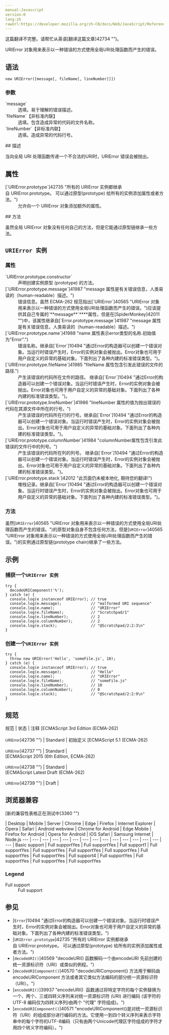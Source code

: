 ```yaml
---
manual:Javascript
version:0
lang:zh
rawUrl:https://developer.mozilla.org/zh-CN/docs/Web/JavaScript/Reference/Global_Objects/URIError
---
```




这篇翻译不完整。请帮忙从英语[翻译这篇文章]42734 "")。






URIError 对象用来表示以一种错误的方式使用全局URI处理函数而产生的错误。


## 语法<a name="语法"></a>

```
new URIError([message[, fileName[, lineNumber]]])
```

### 参数<a name="参数"></a>
<dl><dt id=''>`message`</dt><dd>选填。易于理解的错误描述。</dd><dt id=''>`fileName`【非标准内联】</dt><dd>选填。包含造成异常的代码的文件名称。</dd><dt id=''>`lineNumber`【非标准内联】</dt><dd>选填。造成异常的代码行号。</dd></dl>
## 描述<a name="描述"></a>


当向全局 URI 处理函数传递一个不合法的URI时，URIError 错误会被抛出。


## 属性<a name="属性"></a>
<dl><dt id=''>[`URIError.prototype`]42735 "所有的 URIError 实例都继承自 URIError.prototype。 可以通过原型(prototype) 给所有的实例添加属性或者方法。")</dt><dd>允许向一个 URIError 对象添加额外的属性。</dd></dl>
## 方法<a name="方法"></a>


虽然全局 URIError 对象没有任何自己的方法，但是它能通过原型链继承一些方法。


## `URIError 实例`<a name="URIError_实例"></a>

### 属性<a name="属性_2"></a>
<dl><dt id=''>`URIError.prototype.constructor`</dt><dd>声明创建实例原型 (prototype) 的方法。</dd><dt id=''>[`URIError.prototype.message`]41987 "message 属性是有关错误信息，人类易读的（human-readable）描述。")</dt><dd>错误信息。虽然 ECMA-262 规范指出[`URIError`]40565 "URIError 对象用来表示以一种错误的方式使用全局URI处理函数而产生的错误。")应该提供其自己专属的`**message**`****属性，但是在[SpiderMonkey]42011 "")中，该属性继承自[`Error.prototype.message`]41987 "message 属性是有关错误信息，人类易读的（human-readable）描述。")</dd><dt id=''>[`URIError.prototype.name`]41988 "name 属性表示error类型的名称.初始值为"Error".")</dt><dd>错误名称。继承自[`Error`]10494 "通过Error的构造器可以创建一个错误对象。当运行时错误产生时，Error的实例对象会被抛出。Error对象也可用于用户自定义的异常的基础对象。下面列出了各种内建的标准错误类型。")。</dd><dt id=''>[`URIError.prototype.fileName`]41985 "fileName 属性包含引发此错误的文件的路径.")</dt><dd>产生该错误的代码所在文件的路径。 继承自[`Error`]10494 "通过Error的构造器可以创建一个错误对象。当运行时错误产生时，Error的实例对象会被抛出。Error对象也可用于用户自定义的异常的基础对象。下面列出了各种内建的标准错误类型。")。</dd><dt id=''>[`URIError.prototype.lineNumber`]41986 "lineNumber 属性的值为抛出错误的代码在其源文件中所在的行号。")</dt><dd>产生该错误的代码所在行的行号。继承自[`Error`]10494 "通过Error的构造器可以创建一个错误对象。当运行时错误产生时，Error的实例对象会被抛出。Error对象也可用于用户自定义的异常的基础对象。下面列出了各种内建的标准错误类型。")。</dd><dt id=''>[`URIError.prototype.columnNumber`]41984 "columnNumber属性包含引发此错误的文件行中的列号。")</dt><dd>产生该错误的代码所在列的列号。 继承自[`Error`]10494 "通过Error的构造器可以创建一个错误对象。当运行时错误产生时，Error的实例对象会被抛出。Error对象也可用于用户自定义的异常的基础对象。下面列出了各种内建的标准错误类型。")。</dd><dt id=''>[`URIError.prototype.stack`]42012 "此页面仍未被本地化, 期待您的翻译!")</dt><dd>堆栈记录。继承自[`Error`]10494 "通过Error的构造器可以创建一个错误对象。当运行时错误产生时，Error的实例对象会被抛出。Error对象也可用于用户自定义的异常的基础对象。下面列出了各种内建的标准错误类型。")。</dd></dl>

### 方法<a name="方法_2"></a>


虽然[`URIError`]40565 "URIError 对象用来表示以一种错误的方式使用全局URI处理函数而产生的错误。")的原型对象自身不包含任何方法，但是[`URIError`]40565 "URIError 对象用来表示以一种错误的方式使用全局URI处理函数而产生的错误。")的实例通过原型链(prototype chain)继承了一些方法。



## 示例<a name="示例"></a>

### 捕获一个`URIError 实例`<a name="捕获一个_URIError_实例"></a>

```
try {
  decodeURIComponent('%');
} catch (e) {
  console.log(e instanceof URIError); // true
  console.log(e.message);             // "malformed URI sequence"
  console.log(e.name);                // "URIError"
  console.log(e.fileName);            // "Scratchpad/1"
  console.log(e.lineNumber);          // 2
  console.log(e.columnNumber);        // 2
  console.log(e.stack);               // "@Scratchpad/2:2:3\n"
}
```

### 创建一个`URIError 实例`<a name="创建一个_URIError_实例"></a>

```
try {
  throw new URIError('Hello', 'someFile.js', 10);
} catch (e) {
  console.log(e instanceof URIError); // true
  console.log(e.message);             // "Hello"
  console.log(e.name);                // "URIError"
  console.log(e.fileName);            // "someFile.js"
  console.log(e.lineNumber);          // 10
  console.log(e.columnNumber);        // 0
  console.log(e.stack);               // "@Scratchpad/2:2:9\n"
}
```

## 规范<a name="规范"></a>

规范 | 状态 | 注释 
[ECMAScript 3rd Edition (ECMA-262)<br></br><small>URIError</small>]42736 "") | Standard | 初始定义 
[ECMAScript 5.1 (ECMA-262)<br></br><small>URIError</small>]42737 "") | Standard |  
[ECMAScript 2015 (6th Edition, ECMA-262)<br></br><small>URIError</small>]42738 "") | Standard |  
[ECMAScript Latest Draft (ECMA-262)<br></br><small>URIError</small>]42739 "") | Draft |  


## 浏览器兼容<a name="浏览器兼容"></a>
[新的兼容性表格正在测试中<i></i>]3360 "")

 | <abbr>Desktop<i></i></abbr> | <abbr>Mobile<i></i></abbr> | <abbr>Server<i></i></abbr> 
 | <abbr>Chrome<i></i></abbr> | <abbr>Edge<i></i></abbr> | <abbr>Firefox<i></i></abbr> | <abbr>Internet Explorer<i></i></abbr> | <abbr>Opera<i></i></abbr> | <abbr>Safari<i></i></abbr> | <abbr>Android webview<i></i></abbr> | <abbr>Chrome for Android<i></i></abbr> | <abbr>Edge Mobile<i></i></abbr> | <abbr>Firefox for Android<i></i></abbr> | <abbr>Opera for Android<i></i></abbr> | <abbr>iOS Safari<i></i></abbr> | <abbr>Samsung Internet<i></i></abbr> | <abbr>Node.js<i></i></abbr> 
 ---  |  ---  |  ---  |  ---  |  ---  |  ---  |  ---  |  ---  |  ---  |  ---  |  ---  |  ---  |  ---  |  ---  |  ---  | 
Basic support | <abbr>Full support</abbr>Yes | <abbr>Full support</abbr>Yes | <abbr>Full support</abbr>1 | <abbr>Full support</abbr>Yes | <abbr>Full support</abbr>Yes | <abbr>Full support</abbr>Yes | <abbr>Full support</abbr>Yes | <abbr>Full support</abbr>Yes | <abbr>Full support</abbr>Yes | <abbr>Full support</abbr>4 | <abbr>Full support</abbr>Yes | <abbr>Full support</abbr>Yes | <abbr>Full support</abbr>Yes | <abbr>Full support</abbr>Yes 


### Legend<a name="Legend"></a>
<dl><dt id=''><abbr>Full support</abbr></dt><dd>Full support</dd></dl>


## 参见<a name="参见"></a>

* [`Error`]10494 "通过Error的构造器可以创建一个错误对象。当运行时错误产生时，Error的实例对象会被抛出。Error对象也可用于用户自定义的异常的基础对象。下面列出了各种内建的标准错误类型。")
* [`URIError.prototype`]42735 "所有的 URIError 实例都继承自 URIError.prototype。 可以通过原型(prototype) 给所有的实例添加属性或者方法。")
* [`decodeURI()`]40569 "decodeURI() 函数解码一个由encodeURI 先前创建的统一资源标识符（URI）或类似的例程。")
* [`decodeURIComponent()`]40570 "decodeURIComponent() 方法用于解码由 encodeURIComponent 方法或者其它类似方法编码的部分统一资源标识符（URI）。")
* [`encodeURI()`]39937 "encodeURI()  函数通过将特定字符的每个实例替换为一个、两个、三或四转义序列来对统一资源标识符 (URI) 进行编码 (该字符的 UTF-8 编码仅为四转义序列)由两个 "代理" 字符组成)。")
* [`encodeURIComponent()`]40571 "encodeURIComponent()是对统一资源标识符（URI）的组成部分进行编码的方法。它使用一到四个转义序列来表示字符串中的每个字符的UTF-8编码（只有由两个Unicode代理区字符组成的字符才用四个转义字符编码）。")



